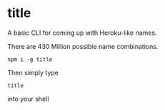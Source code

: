 # title

A basic CLI for coming up with Heroku-like names.

There are 430 Million possible name combinations.

    npm i -g title

Then simply type

    title

into your shell

